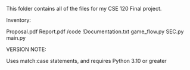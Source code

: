This folder contains all of the files for my CSE 120 Final project.

Inventory:

Proposal.pdf
Report.pdf
/code
  !Documentation.txt
  game_flow.py
  SEC.py
  main.py

VERSION NOTE:

Uses match:case statements, and requires Python 3.10 or greater
